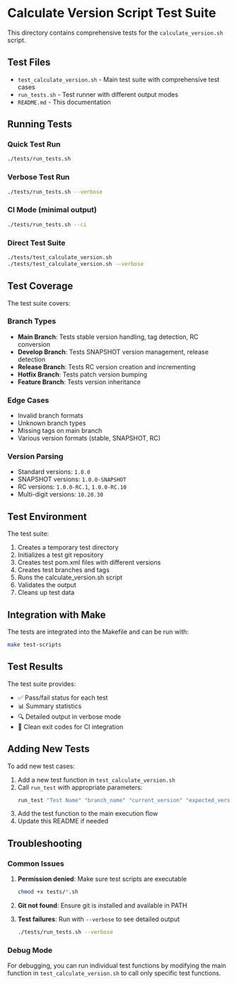 # Calculate Version Script Test Suite

This directory contains comprehensive tests for the `calculate_version.sh` script.

## Test Files

- `test_calculate_version.sh` - Main test suite with comprehensive test cases
- `run_tests.sh` - Test runner with different output modes
- `README.md` - This documentation

## Running Tests

### Quick Test Run
```bash
./tests/run_tests.sh
```

### Verbose Test Run
```bash
./tests/run_tests.sh --verbose
```

### CI Mode (minimal output)
```bash
./tests/run_tests.sh --ci
```

### Direct Test Suite
```bash
./tests/test_calculate_version.sh
./tests/test_calculate_version.sh --verbose
```

## Test Coverage

The test suite covers:

### Branch Types
- **Main Branch**: Tests stable version handling, tag detection, RC conversion
- **Develop Branch**: Tests SNAPSHOT version management, release detection
- **Release Branch**: Tests RC version creation and incrementing
- **Hotfix Branch**: Tests patch version bumping
- **Feature Branch**: Tests version inheritance

### Edge Cases
- Invalid branch formats
- Unknown branch types
- Missing tags on main branch
- Various version formats (stable, SNAPSHOT, RC)

### Version Parsing
- Standard versions: `1.0.0`
- SNAPSHOT versions: `1.0.0-SNAPSHOT`
- RC versions: `1.0.0-RC.1`, `1.0.0-RC.10`
- Multi-digit versions: `10.20.30`

## Test Environment

The test suite:
1. Creates a temporary test directory
2. Initializes a test git repository
3. Creates test pom.xml files with different versions
4. Creates test branches and tags
5. Runs the calculate_version.sh script
6. Validates the output
7. Cleans up test data

## Integration with Make

The tests are integrated into the Makefile and can be run with:
```bash
make test-scripts
```

## Test Results

The test suite provides:
- ✅ Pass/fail status for each test
- 📊 Summary statistics
- 🔍 Detailed output in verbose mode
- 🚫 Clean exit codes for CI integration

## Adding New Tests

To add new test cases:

1. Add a new test function in `test_calculate_version.sh`
2. Call `run_test` with appropriate parameters:
   ```bash
   run_test "Test Name" "branch_name" "current_version" "expected_version" "tag_name"
   ```
3. Add the test function to the main execution flow
4. Update this README if needed

## Troubleshooting

### Common Issues

1. **Permission denied**: Make sure test scripts are executable
   ```bash
   chmod +x tests/*.sh
   ```

2. **Git not found**: Ensure git is installed and available in PATH

3. **Test failures**: Run with `--verbose` to see detailed output
   ```bash
   ./tests/run_tests.sh --verbose
   ```

### Debug Mode

For debugging, you can run individual test functions by modifying the main function in `test_calculate_version.sh` to call only specific test functions.
